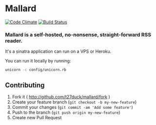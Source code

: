 Mallard
=======

[![Code Climate](https://codeclimate.com/github/t27duck/mallard/badges/gpa.svg)](https://codeclimate.com/github/t27duck/mallard)
[![Build Status](https://travis-ci.org/t27duck/mallard.svg?branch=master)](https://travis-ci.org/t27duck/mallard)

### Mallard is a self-hosted, no-nonsense, straight-forward RSS reader.

It's a sinatra application can run on a VPS or Heroku.

You can run it locally by running:

```bash
unicorn -c config/unicorn.rb
```

## Contributing

1. Fork it ( http://github.com/t27duck/mallard/fork )
2. Create your feature branch (`git checkout -b my-new-feature`)
3. Commit your changes (`git commit -am 'Add some feature'`)
4. Push to the branch (`git push origin my-new-feature`)
5. Create new Pull Request
